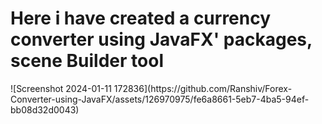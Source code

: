 <h1> Here i have created a currency converter using JavaFX' packages, scene Builder tool </h1>
![Screenshot 2024-01-11 172836](https://github.com/Ranshiv/Forex-Converter-using-JavaFX/assets/126970975/fe6a8661-5eb7-4ba5-94ef-bb08d32d0043)
